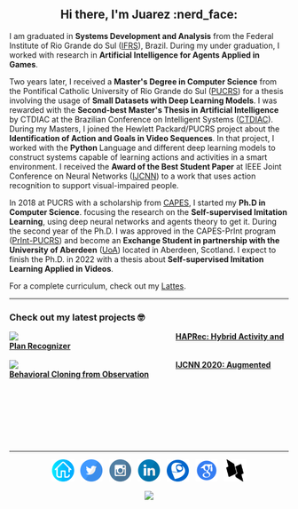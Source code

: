 <h2 align='center'> Hi there, I'm Juarez :nerd_face:</h2>

I am graduated in <b>Systems Development and Analysis</b> from the Federal Institute of Rio Grande do Sul ([IFRS](https://ifrs.edu.br/canoas/)), Brazil. During my under graduation, I worked with research in <b>Artificial Intelligence for Agents Applied in Games</b>. 

Two years later, I received a <b>Master's Degree in Computer Science</b> from the Pontifical Catholic University of Rio Grande do Sul ([PUCRS](http://www.pucrs.br/)) for a thesis involving the usage of <b>Small Datasets with Deep Learning Models</b>. I was rewarded with the <b>Second-best Master's Thesis in Artificial Intelligence</b> by CTDIAC at the Brazilian Conference on Intelligent Systems ([CTDIAC](https://bracis2018.mybluemix.net/CTDIAC.html)). During my Masters, I joined the Hewlett Packard/PUCRS project about the <b>Identification of Action and Goals in Video Sequences</b>. In that project, I worked with the <b>Python</b> Language and different deep learning models to construct systems capable of learning actions and activities in a smart environment. I received the <b>Award of the Best Student Paper</b> at IEEE Joint Conference on Neural Networks ([IJCNN](https://www.ijcnn.org/)) to a work that uses action recognition to support visual-impaired people. 

In 2018 at PUCRS with a scholarship from [CAPES](http://www.capes.gov.br/), I started my <b>Ph.D in Computer Science</b>. focusing the research on the <b>Self-supervised Imitation Learning</b>, using deep neural networks and agents theory to get it. During the second year of the Ph.D. I was approved in the CAPES-PrInt program ([PrInt-PUCRS](http://www.pucrs.br/print/)) and become an <b>Exchange Student in partnership with the University of Aberdeen</b> ([UoA](https://www.abdn.ac.uk/)) located in Aberdeen, Scotland.
I expect to finish the Ph.D. in 2022 with a thesis about <b>Self-supervised Imitation Learning Applied in Videos</b>.

For a complete curriculum, check out my [Lattes](http://lattes.cnpq.br/6307746290114554). <!--For a brief description, check out my [CV](data/cv.pdf)-->

---
### Check out my latest projects 🤓

[<img src="https://raw.githubusercontent.com/rogergranada/rogergranada.github.io/master/images/pipeline_haprec.svg" align="left" width="300" />](https://youtu.be/eb_6I6dzrEE)
        **[HAPRec: Hybrid Activity and Plan Recognizer](https://youtu.be/eb_6I6dzrEE)**<br/>
<img align="center" width="100%" height="0" />
[<img src="https://raw.githubusercontent.com/rogergranada/rogergranada.github.io/master/images/pipeline_ijcnn.svg" align="left" width="300" />](https://youtu.be/jlTUoxX_fiw)
        **[IJCNN 2020: Augmented Behavioral Cloning from Observation](https://youtu.be/jlTUoxX_fiw)**<br/>

<br><br><br><br><br><br>

---

<p align='center'>
<a href="https://jrzmnt.github.io/"><img src="https://raw.githubusercontent.com/jrzmnt/jrzmnt/master/homepage.svg" width="40px" alt="Personal Blog"/></a>&nbsp;&nbsp;
<a href="https://twitter.com/jrzmonteiro"><img src="https://raw.githubusercontent.com/jrzmnt/jrzmnt/master/twitter.svg" width="40px" alt="Twitter"/></a>&nbsp;&nbsp;
<a href="https://instagram.com/juarezzzmonteiro"><img src="https://raw.githubusercontent.com/jrzmnt/jrzmnt/master/instagram.svg" width="40px" alt="Instagram"/></a>&nbsp;&nbsp;
<a href="https://www.linkedin.com/in/juarez-monteiro-556a0164/"><img src="https://raw.githubusercontent.com/jrzmnt/jrzmnt/master/in.svg" width="40px" alt="LinkedIn"/></a>&nbsp;&nbsp;
<a href="http://lattes.cnpq.br/6307746290114554"><img src="https://raw.githubusercontent.com/jrzmnt/jrzmnt/master/lattes.svg" width="40px" alt="Lattes"/></a>&nbsp;&nbsp;
<a href="https://scholar.google.com.br/citations?user=LVhKmIIAAAAJ&hl"><img src="https://raw.githubusercontent.com/jrzmnt/jrzmnt/master/scholar.svg" width="40px" alt="Scholar"/></a>&nbsp;&nbsp;
<a href="http://dblp.uni-trier.de/pers/hd/m/Monteiro:Juarez"><img src="https://raw.githubusercontent.com/jrzmnt/jrzmnt/master/dblp.svg" width="40px" alt="DBLP"/></a>
</p>

<p align='center'>
  <a href="#"><img src="https://visitor-badge.glitch.me/badge?page_id=jrzmnt.jrzmnt"></a>
</p>

